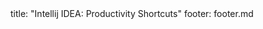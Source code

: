 <frontmatter>
title: "Intellij IDEA: Productivity Shortcuts"
footer: footer.md
</frontmatter>

<include src="unit-inPage-asFlat.md" boilerplate />